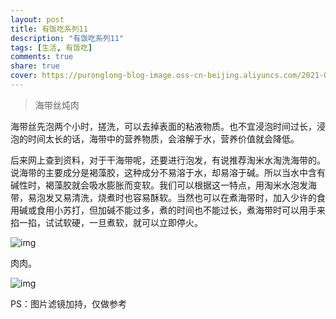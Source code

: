 ```yaml
---
layout: post
title: 有饭吃系列11
description: "有饭吃系列11"
tags: [生活, 有饭吃]
comments: true
share: true
cover: https://puronglong-blog-image.oss-cn-beijing.aliyuncs.com/2021-01-31-IMG_4573.jpg
---
```


> 海带丝炖肉

<!-- more -->

海带丝先泡两个小时，搓洗，可以去掉表面的粘液物质。也不宜浸泡时间过长，浸泡的时间太长的话，海带中的营养物质，会溶解于水，营养价值就会降低。

后来网上查到资料，对于干海带呢，还要进行泡发，有说推荐淘米水淘洗海带的。说海带的主要成分是褐藻胶，这种成分不易溶于水，却易溶于碱。所以当水中含有碱性时，褐藻胶就会吸水膨胀而变软。我们可以根据这一特点，用淘米水泡发海带，易泡发又易清洗，烧煮时也容易酥软。当然也可以在煮海带时，加入少许的食用碱或食用小苏打，但加碱不能过多，煮的时间也不能过长，煮海带时可以用手来掐一掐，试试软硬，一旦煮软，就可以立即停火。

![img](https://puronglong-blog-image.oss-cn-beijing.aliyuncs.com/2021-01-31-IMG_4573.jpg)

肉肉。

![img](https://puronglong-blog-image.oss-cn-beijing.aliyuncs.com/2021-01-31-IMG_4572.jpg)

PS：图片滤镜加持，仅做参考
